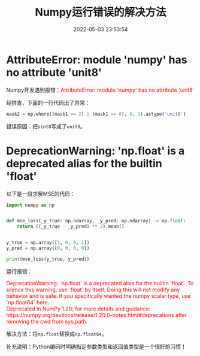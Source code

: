 ﻿---
title: Numpy运行错误的解决方法
date: 2022-05-03 23:53:54
summary: 本文分享一些Numpy常见运行错误的解决方法。
tags:
- Python
- Numpy
- 异常修复
categories:
- Python
---

# AttributeError: module 'numpy' has no attribute 'unit8'

Numpy开发遇到报错：<font color="red">AttributeError: module 'numpy' has no attribute 'unit8'</font>

经排查，下面的一行代码出了异常：

```python
mask2 = np.where((mask1 == 2) | (mask1 == 0), 0, 1).astype('unit8')
```

错误原因：把`uint8`写成了`unit8`。

# DeprecationWarning: 'np.float' is a deprecated alias for the builtin 'float'

以下是一段求解MSE的代码：

```python
import numpy as np


def mse_loss(_y_true: np.ndarray, _y_pred: np.ndarray) -> np.float:
    return ((_y_true - _y_pred) ** 2).mean()


y_true = np.array([1, 0, 0, 1])
y_pred = np.array([0, 0, 0, 0])

print(mse_loss(y_true, y_pred))
```

运行报错：

<font color="red">
DeprecationWarning: `np.float` is a deprecated alias for the builtin `float`. To silence this warning, use `float` by itself. Doing this will not modify any behavior and is safe. If you specifically wanted the numpy scalar type, use `np.float64` here.<br>
Deprecated in NumPy 1.20; for more details and guidance: https://numpy.org/devdocs/release/1.20.0-notes.html#deprecations
  after removing the cwd from sys.path.
</font>

解决方法：将`np.float`替换成`np.float64`。

补充说明：Python编码时明确指定参数类型和返回值类型是一个很好的习惯！

